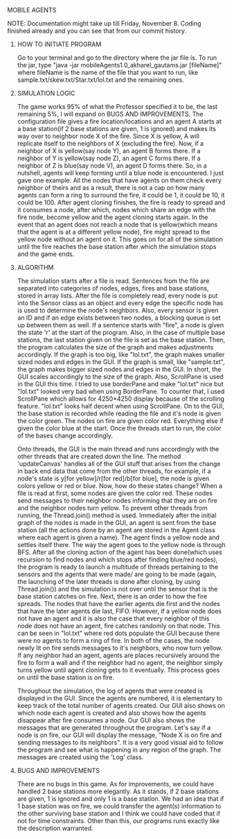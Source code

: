 MOBILE AGENTS

NOTE: Documentation might take up till Friday, November 8. Coding finished already and you can see that from our commit
history.

1. HOW TO INITIATE PROGRAM

    Go to your terminal and go to the directory where the jar file is. To run the jar, type "java -jar 
    mobileAgents1.0_akharel_gautams.jar [fileName]" where fileName is the name of the file that you want to run, like
    sample.txt/skew.txt/Star.txt/lol.txt and the remaining ones.
    
2. SIMULATION LOGIC

    The game works 95% of what the Professor specified it to be, the last remaining 5%, I will expand on BUGS AND
    IMPROVEMENTS. The configuration file gives a fire location/locations and an agent A starts at a base station(if
    2 base stations are given, 1 is ignored) and makes its way over to neighbor node X of the fire. Since X is yellow, 
    A will replicate itself to the neighbors of X (excluding the fire). Now, if a neighbor of X is yellow(say node Y), 
    an agent B forms there. If a neighbor of Y is yellow(say node Z), an agent C forms there. If a neighbor of Z is
    blue(say node V), an agent D forms there. So, in a nutshell, agents will keep forming until a blue node is 
    encountered. I just gave one example. All the nodes that have agents on them check every neighbor of theirs and
    as a result, there is not a cap on how many agents can form a ring to surround the fire, it could be 1, it
    could be 10, it could be 100. After agent cloning finishes, the fire is ready to spread and it consumes a node,
    after which, nodes which share an edge with the fire node, become yellow and the agent cloning starts again. 
    In the event that an agent does not reach a node that is yellow(which means that the agent is at a different
    yellow node), fire might spread to the yellow node without an agent on it. This goes on for all of the simulation
    until the fire reaches the base station after which the simulation stops and the game ends.
    
3. ALGORITHM

    The simulation starts after a file is read. Sentences from the file are separated into categories of nodes, edges,
    fires and base stations, stored in array lists. After the file is completely read, every node is put into the 
    Sensor class as an object and every edge the specific node has is used to determine the node's neighbors. Also, 
    every sensor is given an ID and if an edge exists between two nodes, a blocking queue is set up between them as 
    well. If a sentence starts with "fire", a node is given the state 'r' at the start of the program. Also, in the
    case of multiple base stations, the last station given on the file is set as the base station. Then, the program
    calculates the size of the graph and makes adjustments accordingly. If the graph is too big, like "lol.txt", the 
    graph makes smaller sized nodes and edges in the GUI. If the graph is small, like "sample.txt", the graph makes
    bigger sized nodes and edges in the GUI. In short, the GUI scales accordingly to the size of the graph. Also,
    ScrollPane is used in the GUI this time. I tried to use borderPane and make "lol.txt" nice but "lol.txt" looked
    very bad when using BorderPane. To counter that, I used ScrollPane which allows for 4250*4250 display because of the
    scrolling feature. "lol.txt" looks half decent when using ScrollPane. On to the GUI, the base station is recorded
    while reading the file and it's node is given the color green. The nodes on fire are given color red. Everything
    else if given the color blue at the start. Once the threads start to run, the color of the bases change accordingly.
    
    Onto threads, the GUI is the main thread and runs accordingly with the other threads that are created down the line.
    The method 'updateCanvas' handles all of the GUI stuff that arises from the change in back end data that come from
    the other threads, for example, if a node's state is y[for yellow]/r[for red]/b[for blue], the node is given
    colors yellow or red or blue. Now, how do these states change? When a file is read at first, some nodes are given
    the color red. These nodes send messages to their neighbor nodes informing that they are on fire and the neighbor 
    nodes turn yellow. To prevent other threads from running, the Thread.join() method is used. Immediately after 
    the initial graph of the nodes is made in the GUI, an agent is sent from the base station (all the actions done
    by an agent are stored in the Agent class where each agent is given a name). The agent finds a yellow node and 
    settles itself there. The way the agent goes to the yellow node is through BFS. After all the cloning action of the 
    agent has been done(which uses recursion to find nodes and which stops after finding blue/red nodes), the program is 
    ready to launch a multitude of threads pertaining to the sensors and the agents that were made/ are going to be made 
    (again, the launching of the later threads is done after cloning, by using Thread.join()) and the simulation is not 
    over until the sensor that is the base station catches on fire. Next, there is an order to how the fire spreads. The 
    nodes that have the earlier agents die first and the nodes that have the later agents die last, FIFO. However, if a 
    yellow node does not have an agent and it is also the case that every neighbor of this node does not have an agent, 
    fire catches randomly on that node. This can be seen in "lol.txt" where red dots populate the GUI because there were 
    no agents to form a ring of fire. In both of the cases, the node newly lit on fire sends messages to it's neighbors, 
    who now turn yellow. If any neighbor had an agent, agents are places recursively around the fire to form a wall and 
    if the neighbor had no agent, the neighbor simply turns yellow until agent cloning gets to it eventually. This 
    process goes on until the base station is on fire.
    
    Throughout the simulation, the log of agents that were created is displayed in the GUI. Since the agents are 
    numbered, it is elementary to keep track of the total number of agents created. Our GUI also shows on which node
    each agent is created and also shows how the agents disappear after fire consumes a node. Our GUI also shows 
    the messages that are generated throughout the program. Let's say if a node is on fire, our GUI will display
    the message, "Node X is on fire and sending messages to its neighbors". It is a very good visual aid to follow
    the program and see what is happening in any region of the graph. The messages are created using the 'Log' class.

4. BUGS AND IMPROVEMENTS

    There are no bugs in this game. As for improvements, we could have handled 2 base stations more elegantly.
    As it stands, if 2 base stations are given, 1 is ignored and only 1 is a base station. We had an idea that if
    1 base station was on fire, we could transfer the agent(s) information to the other surviving base station
    and I think we could have coded that if not for time constraints. Other than this, our programs runs exactly 
    like the description warranted. 
    
